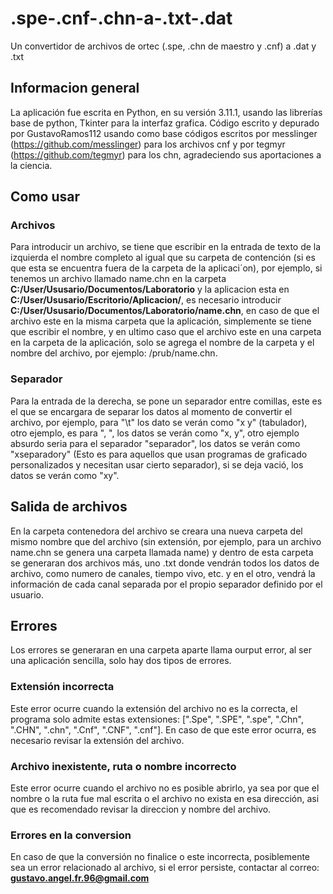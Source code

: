 # .spe-.cnf-.chn-a-.txt-.dat
Un convertidor de archivos de ortec (.spe, .chn de maestro y .cnf) a .dat y .txt

## Informacion general
La aplicación fue escrita en Python, en su versión 3.11.1, usando las librerías base de python, Tkinter para la interfaz grafica. Código escrito y depurado por GustavoRamos112 usando como base códigos escritos por messlinger (https://github.com/messlinger) para los archivos cnf y por tegmyr (https://github.com/tegmyr) para los chn, agradeciendo sus aportaciones a la ciencia.

## Como usar
### Archivos
Para introducir un archivo, se tiene que escribir en la entrada de texto de la izquierda el nombre completo al igual que su carpeta de contención (si es que esta se encuentra fuera de la carpeta de la aplicaci´on), por ejemplo, si tenemos un archivo llamado name.chn en la carpeta **C:/User/Ususario/Documentos/Laboratorio** y la aplicacion esta en **C:/User/Ususario/Escritorio/Aplicacion/**, es necesario introducir **C:/User/Ususario/Documentos/Laboratorio/name.chn**, en caso de que el archivo este en la misma carpeta que la aplicación, simplemente se tiene que escribir el nombre, y en ultimo caso que el archivo este en una carpeta en la carpeta de la aplicación, solo se agrega el nombre de la carpeta y el nombre del archivo, por ejemplo: /prub/name.chn.

### Separador
Para la entrada de la derecha, se pone un separador entre comillas, este es el que se encargara de separar los datos al momento de convertir el archivo, por ejemplo, para "\t" los dato se verán como "x  y" (tabulador), otro ejemplo, es para ", ", los datos se verán como "x, y", otro ejemplo absurdo seria para el separador "separador", los datos se verán como "xseparadory" (Esto es para aquellos que usan programas de graficado personalizados y necesitan usar cierto separador), si se deja vació, los datos se verán como "xy".

## Salida de archivos
En la carpeta contenedora del archivo se creara una nueva carpeta del mismo nombre que del archivo (sin extensión, por ejemplo, para un archivo name.chn se genera una carpeta llamada name) y dentro de esta carpeta se generaran dos archivos más, uno .txt donde vendrán todos los datos de archivo, como numero de canales, tiempo vivo, etc. y en el otro, vendrá la información de cada canal separada por el propio separador definido por el usuario.

## Errores
Los errores se generaran en una carpeta aparte llama ourput error, al ser una aplicación sencilla, solo hay dos tipos de errores. 

### Extensión incorrecta
Este error ocurre cuando la extensión del archivo no es la correcta, el programa solo admite estas extensiones: [".Spe", ".SPE", ".spe", ".Chn", ".CHN", ".chn", ".Cnf", ".CNF", ".cnf"]. En caso de que este error ocurra, es necesario revisar la extensión del archivo. 

### Archivo inexistente, ruta o nombre incorrecto
Este error ocurre cuando el archivo no es posible abrirlo, ya sea por que el nombre o la ruta fue mal escrita o el archivo no exista en esa dirección, asi que es recomendado revisar la direccion y nombre del archivo.

### Errores en la conversion
En caso de que la conversión no finalice o este incorrecta, posiblemente sea un error relacionado al archivo, si el error persiste, contactar al correo: **gustavo.angel.fr.96@gmail.com**


